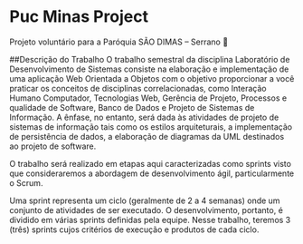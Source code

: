 # Puc Minas Project
Projeto voluntário para a Paróquia SÃO DIMAS – Serrano 🤞

##Descrição do Trabalho
O trabalho semestral da disciplina Laboratório de Desenvolvimento de Sistemas consiste na elaboração e implementação de uma aplicação Web Orientada a Objetos com o objetivo proporcionar a você praticar os conceitos de disciplinas correlacionadas, como Interação Humano Computador, Tecnologias Web, Gerência de Projeto, Processos e qualidade de Software, Banco de Dados e Projeto de Sistemas de Informação. A ênfase, no entanto, será dada às atividades de projeto de sistemas de informação tais como os estilos arquiteturais, a implementação de persistência de dados, a elaboração de diagramas da UML destinados ao projeto de software.

O trabalho será realizado em etapas aqui caracterizadas como sprints visto que consideraremos a abordagem de desenvolvimento ágil, particularmente o Scrum. 

Uma sprint representa um ciclo (geralmente de 2 a 4 semanas) onde um conjunto de atividades de ser executado. O
desenvolvimento, portanto, é dividido em várias sprints definidas pela equipe. Nesse trabalho, teremos 3 (três) sprints cujos critérios de execução e produtos de cada ciclo.
